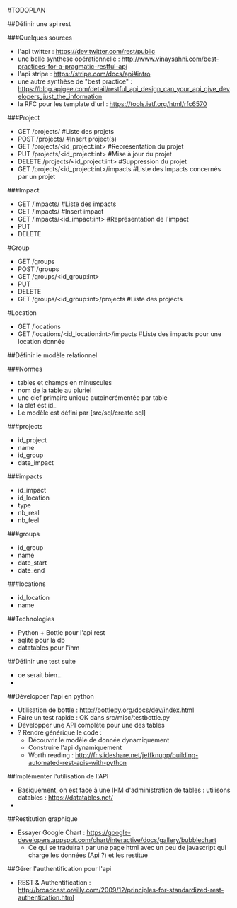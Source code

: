 #TODOPLAN

##Définir une api rest

###Quelques sources
* l'api twitter : https://dev.twitter.com/rest/public
* une belle synthèse opérationnelle : http://www.vinaysahni.com/best-practices-for-a-pragmatic-restful-api
* l'api stripe : https://stripe.com/docs/api#intro
* une autre synthèse de "best practice" : https://blog.apigee.com/detail/restful_api_design_can_your_api_give_developers_just_the_information
* la RFC pour les template d'url : https://tools.ietf.org/html/rfc6570

###Project
* GET /projects/ #Liste des projets
* POST /projects/ #Insert project(s)
* GET /projects/<id_project:int> #Représentation du projet
* PUT /projects/<id_project:int> #Mise à jour du projet
* DELETE /projects/<id_project:int> #Suppression du projet
* GET /projects/<id_project:int>/impacts #Liste des Impacts concernés par un projet

###Impact
* GET /impacts/ #Liste des impacts
* GET /impacts/ #Insert impact
* GET /impacts/<id_impact:int> #Représentation de l'impact
* PUT
* DELETE

#Group
* GET /groups
* POST /groups
* GET /groups/<id_group:int>
* PUT
* DELETE
* GET /groups/<id_group:int>/projects #Liste des projects

#Location
* GET /locations
* GET /locations/<id_location:int>/impacts #Liste des impacts pour une location donnée

##Définir le modèle relationnel

###Normes
* tables et champs en minuscules
* nom de la table au pluriel
* une clef primaire unique autoincrémentée par table
* la clef est id_<nom de la table au singulier>
* Le modèle est défini par [src/sql/create.sql]

###projects
- id_project
- name
- id_group
- date_impact

###impacts
- id_impact
- id_location
- type
- nb_real
- nb_feel

###groups
- id_group
- name
- date_start
- date_end

###locations
- id_location
- name

##Technologies
- Python + Bottle pour l'api rest
- sqlite pour la db
- datatables pour l'ihm

##Définir une test suite
* ce serait bien...
* 

##Développer l'api en python
* Utilisation de bottle : http://bottlepy.org/docs/dev/index.html
* Faire un test rapide : OK dans src/misc/testbottle.py
* Développer une API complète pour une des tables
* ? Rendre générique le code :
  * Découvrir le modèle de donnée dynamiquement
  * Construire l'api dynamiquement
  * Worth reading : http://fr.slideshare.net/jeffknupp/building-automated-rest-apis-with-python

##Implémenter l'utilisation de l'API
* Basiquement, on est face à une IHM d'administration de tables : utilisons datables : https://datatables.net/
*

##Restitution graphique
* Essayer Google Chart : https://google-developers.appspot.com/chart/interactive/docs/gallery/bubblechart
  * Ce qui se traduirait par une page html avec un peu de javascript qui charge les données (Api ?) et les restitue

##Gérer l'authentification pour l'api
* REST & Authentification : http://broadcast.oreilly.com/2009/12/principles-for-standardized-rest-authentication.html

